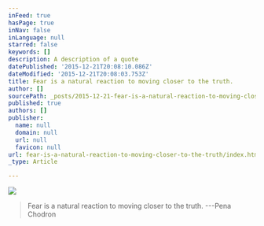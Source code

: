 ```yaml
---
inFeed: true
hasPage: true
inNav: false
inLanguage: null
starred: false
keywords: []
description: A description of a quote
datePublished: '2015-12-21T20:08:10.086Z'
dateModified: '2015-12-21T20:08:03.753Z'
title: Fear is a natural reaction to moving closer to the truth.
author: []
sourcePath: _posts/2015-12-21-fear-is-a-natural-reaction-to-moving-closer-to-the-truth.md
published: true
authors: []
publisher:
  name: null
  domain: null
  url: null
  favicon: null
url: fear-is-a-natural-reaction-to-moving-closer-to-the-truth/index.html
_type: Article

---
```

![](https://the-grid-user-content.s3-us-west-2.amazonaws.com/275a0e1c-56f6-4a11-850e-f7480fe8dca6.jpg)

> Fear is a natural reaction to moving closer to the truth. ---Pena Chodron
> 
>